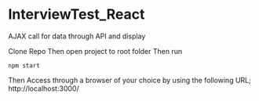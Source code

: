 # InterviewTest_React
 AJAX call for data through API and display

Clone Repo
Then open project to root folder
Then run 

    npm start

Then Access through a browser of your choice by using the following URL; http://localhost:3000/
